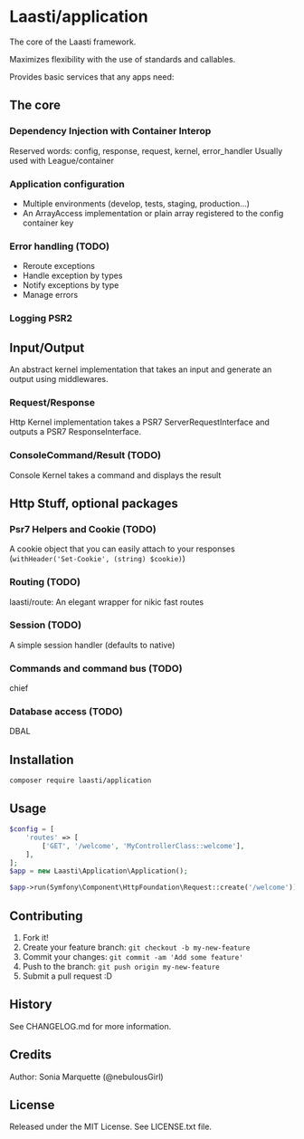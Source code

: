 # Laasti/application

The core of the Laasti framework.

Maximizes flexibility with the use of standards and callables.

Provides basic services that any apps need:

## The core

### Dependency Injection with Container Interop

Reserved words: config, response, request, kernel, error_handler
Usually used with League/container

### Application configuration

* Multiple environments (develop, tests, staging, production...)
* An ArrayAccess implementation or plain array registered to the config container key

### Error handling (TODO)

* Reroute exceptions
* Handle exception by types
* Notify exceptions by type
* Manage errors

### Logging PSR2

## Input/Output

An abstract kernel implementation that takes an input and generate an output using middlewares.

### Request/Response

Http Kernel implementation takes a PSR7 ServerRequestInterface and outputs a PSR7 ResponseInterface.

### ConsoleCommand/Result (TODO)

Console Kernel takes a command and displays the result

## Http Stuff, optional packages

### Psr7 Helpers and Cookie (TODO)

A cookie object that you can easily attach to your responses (```withHeader('Set-Cookie', (string) $cookie)```)

### Routing (TODO)

laasti/route: An elegant wrapper for nikic fast routes

### Session (TODO)

A simple session handler (defaults to native)

### Commands and command bus (TODO)

chief

### Database access (TODO)

DBAL

## Installation

```
composer require laasti/application
```

## Usage

```php
$config = [
    'routes' => [
        ['GET', '/welcome', 'MyControllerClass::welcome'],
    ],
];
$app = new Laasti\Application\Application();

$app->run(Symfony\Component\HttpFoundation\Request::create('/welcome')); //Outputs

```

## Contributing

1. Fork it!
2. Create your feature branch: `git checkout -b my-new-feature`
3. Commit your changes: `git commit -am 'Add some feature'`
4. Push to the branch: `git push origin my-new-feature`
5. Submit a pull request :D

## History

See CHANGELOG.md for more information.

## Credits

Author: Sonia Marquette (@nebulousGirl)

## License

Released under the MIT License. See LICENSE.txt file.




